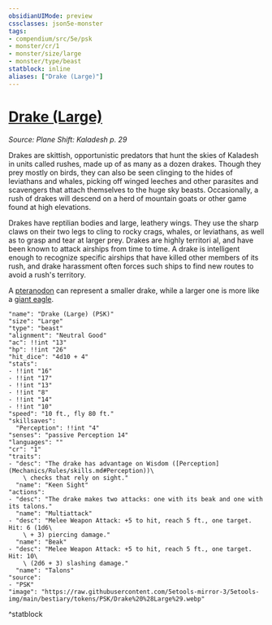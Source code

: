 ```yaml
---
obsidianUIMode: preview
cssclasses: json5e-monster
tags:
- compendium/src/5e/psk
- monster/cr/1
- monster/size/large
- monster/type/beast
statblock: inline
aliases: ["Drake (Large)"]
---
```

# [Drake (Large)](Mechanics\bestiary\beast/drake-large-psk.md)
*Source: Plane Shift: Kaladesh p. 29*  

Drakes are skittish, opportunistic predators that hunt the skies of Kaladesh in units called rushes, made up of as many as a dozen drakes. Though they prey mostly on birds, they can also be seen clinging to the hides of leviathans and whales, picking off winged leeches and other parasites and scavengers that attach themselves to the huge sky beasts. Occasionally, a rush of drakes will descend on a herd of mountain goats or other game found at high elevations.

Drakes have reptilian bodies and large, leathery wings. They use the sharp claws on their two legs to cling to rocky crags, whales, or leviathans, as well as to grasp and tear at larger prey. Drakes are highly territori al, and have been known to attack airships from time to time. A drake is intelligent enough to recognize specific airships that have killed other members of its rush, and drake harassment often forces such ships to find new routes to avoid a rush's territory.

A [pteranodon](Mechanics/bestiary/beast/pteranodon.md) can represent a smaller drake, while a larger one is more like a [giant eagle](Mechanics/bestiary/beast/giant-eagle.md).

```statblock
"name": "Drake (Large) (PSK)"
"size": "Large"
"type": "beast"
"alignment": "Neutral Good"
"ac": !!int "13"
"hp": !!int "26"
"hit_dice": "4d10 + 4"
"stats":
- !!int "16"
- !!int "17"
- !!int "13"
- !!int "8"
- !!int "14"
- !!int "10"
"speed": "10 ft., fly 80 ft."
"skillsaves":
  "Perception": !!int "4"
"senses": "passive Perception 14"
"languages": ""
"cr": "1"
"traits":
- "desc": "The drake has advantage on Wisdom ([Perception](Mechanics/Rules/skills.md#Perception))\
    \ checks that rely on sight."
  "name": "Keen Sight"
"actions":
- "desc": "The drake makes two attacks: one with its beak and one with its talons."
  "name": "Multiattack"
- "desc": "Melee Weapon Attack: +5 to hit, reach 5 ft., one target. Hit: 6 (1d6\
    \ + 3) piercing damage."
  "name": "Beak"
- "desc": "Melee Weapon Attack: +5 to hit, reach 5 ft., one target. Hit: 10\
    \ (2d6 + 3) slashing damage."
  "name": "Talons"
"source":
- "PSK"
"image": "https://raw.githubusercontent.com/5etools-mirror-3/5etools-img/main/bestiary/tokens/PSK/Drake%20%28Large%29.webp"
```
^statblock